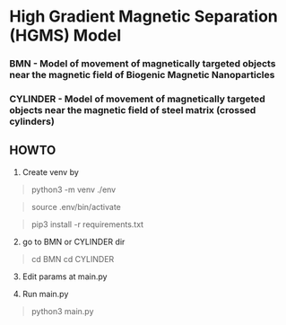 # High Gradient Magnetic Separation (HGMS) Model

### __BMN__ - Model of movement of magnetically targeted objects near the magnetic field of Biogenic Magnetic Nanoparticles

### __CYLINDER__ - Model of movement of magnetically targeted objects near the magnetic field of steel matrix (crossed cylinders)


## HOWTO

1. Create venv by

> python3 -m venv ./env

> source .env/bin/activate

> pip3 install -r requirements.txt

2. go to BMN or CYLINDER dir

> cd BMN
> cd CYLINDER

3. Edit params at main.py

4. Run main.py

> python3 main.py
